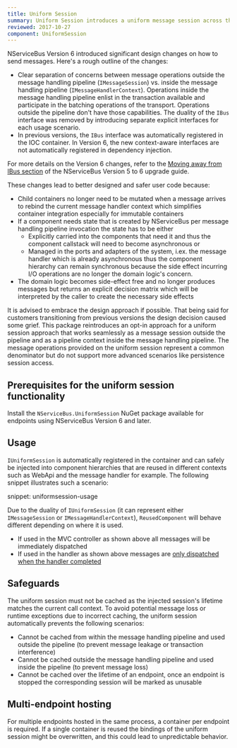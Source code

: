 ```yaml
---
title: Uniform Session
summary: Uniform Session introduces a uniform message session across the endpoint.
reviewed: 2017-10-27
component: UniformSession
---
```


NServiceBus Version 6 introduced significant design changes on how to send messages. Here's a rough outline of the changes:

- Clear separation of concerns between message operations outside the message handling pipeline (`IMessageSession`) vs. inside the message handling pipeline (`IMessageHandlerContext`). Operations inside the message handling pipeline enlist in the transaction available and participate in the batching operations of the transport. Operations outside the pipeline don't have those capabilities. The duality of the `IBus` interface was removed by introducing separate explicit interfaces for each usage scenario.
- In previous versions, the `IBus` interface was automatically registered in the IOC container. In Version 6, the new context-aware interfaces are not automatically registered in dependency injection.

For more details on the Version 6 changes, refer to the [Moving away from IBus section](/nservicebus/upgrades/5to6/moving-away-from-ibus.md) of the NServiceBus Version 5 to 6 upgrade guide.


These changes lead to better designed and safer user code because:

- Child containers no longer need to be mutated when a message arrives to rebind the current message handler context which simplifies container integration especially for immutable containers
- If a component needs state that is created by NServiceBus per message handling pipeline invocation the state has to be either
    - Explicitly carried into the components that need it and thus the component callstack will need to become asynchronous or
    - Managed in the ports and adapters of the system, i.ex. the message handler which is already asynchronous thus the component hierarchy can remain synchronous because the side effect incurring I/O operations are no longer the domain logic's concern.
- The domain logic becomes side-effect free and no longer produces messages but returns an explicit decision matrix which will be interpreted by the caller to create the necessary side effects

It is advised to embrace the design approach if possible. That being said for customers transitioning from previous versions the design decision caused some grief. This package reintroduces an opt-in approach for a uniform session approach that works seamlessly as a message session outside the pipeline and as a pipeline context inside the message handling pipeline. The message operations provided on the uniform session represent a common denominator but do not support more advanced scenarios like persistence session access.


## Prerequisites for the uniform session functionality

Install the `NServiceBus.UniformSession` NuGet package available for endpoints using NServiceBus Version 6 and later.


## Usage

`IUniformSession` is automatically registered in the container and can safely be injected into component hierarchies that are reused in different contexts such as WebApi and the message handler for example. The following snippet illustrates such a scenario:

snippet: uniformsession-usage

Due to the duality of `IUniformSession` (it can represent either `IMessageSession` or `IMessageHandlerContext`), `ReusedComponent` will behave different depending on where it is used.

- If used in the MVC controller as shown above all messages will be immediately dispatched
- If used in the handler as shown above messages are [only dispatched when the handler completed](/nservicebus/messaging/batched-dispatch.md)


## Safeguards

The uniform session must not be cached as the injected session's lifetime matches the current call context. To avoid potential message loss or runtime exceptions due to incorrect caching, the uniform session automatically prevents the following scenarios:

- Cannot be cached from within the message handling pipeline and used outside the pipeline (to prevent message leakage or transaction interference)
- Cannot be cached outside the message handling pipeline and used inside the pipeline (to prevent message loss)
- Cannot be cached over the lifetime of an endpoint, once an endpoint is stopped the corresponding session will be marked as unusable


## Multi-endpoint hosting

For multiple endpoints hosted in the same process, a container per endpoint is required. If a single container is reused the bindings of the uniform session might be overwritten, and this could lead to unpredictable behavior.
